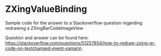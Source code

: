 # ZXingValueBinding
Sample code for the answer to a Stackoverflow question regarding redrawing a ZXingBarCodeImageView

Question and answer can be found here: https://stackoverflow.com/questions/51257854/how-to-redraw-zxing-qr-code-on-textchanged-event-xamarin
